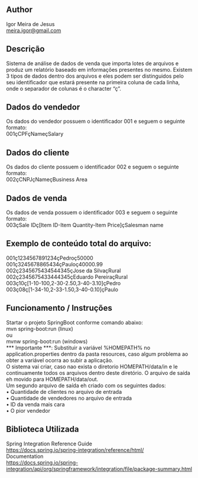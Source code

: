 ## Author
Igor Meira de Jesus<br>
meira.igor@gmail.com

## Descrição
Sistema de análise de dados de venda que importa lotes de arquivos e produz
um relatório baseado em informações presentes no mesmo.
Existem 3 tipos de dados dentro dos arquivos e eles podem ser distinguidos pelo seu
identificador que estará presente na primeira coluna de cada linha, onde o separador de
colunas é o character “ç”.

## Dados do vendedor
Os dados do vendedor possuem o identificador 001 e seguem o seguinte formato:<br>
001çCPFçNameçSalary

## Dados do cliente
Os dados do cliente possuem o identificador 002 e seguem o seguinte formato:<br>
002çCNPJçNameçBusiness Area

## Dados de venda
Os dados de venda possuem o identificador 003 e seguem o seguinte formato:<br>
003çSale IDç[Item ID-Item Quantity-Item Price]çSalesman name

## Exemplo de conteúdo total do arquivo:
001ç1234567891234çPedroç50000<br>
001ç3245678865434çPauloç40000.99<br>
002ç2345675434544345çJose da SilvaçRural<br>
002ç2345675433444345çEduardo PereiraçRural<br>
003ç10ç[1-10-100,2-30-2.50,3-40-3.10]çPedro<br>
003ç08ç[1-34-10,2-33-1.50,3-40-0.10]çPaulo<br>

## Funcionamento / Instruções
Startar o projeto SpringBoot conforme comando abaixo:
<br>
mvn spring-boot:run (linux) 
<br>ou <br>
mvnw spring-boot:run (windows)
<br>
*** Importante ***: Substituir a variável %HOMEPATH% no application.properties dentro da pasta resources, caso algum problema ao obter a variável ocorra ao subir a aplicação. 
<br>
O sistema vai criar, caso nao exista o diretorio HOMEPATH/data/in e le continuamente todos os arquivos dentro deste diretório.
O arquivo de saída eh movido para HOMEPATH/data/out.<br>
Um segundo arquivo de saída eh criado com os seguintes dados:<br>
• Quantidade de clientes no arquivo de entrada<br>
• Quantidade de vendedores no arquivo de entrada<br>
• ID da venda mais cara<br>
• O pior vendedor<br>


## Biblioteca Utilizada
Spring Integration Reference Guide<br>
https://docs.spring.io/spring-integration/reference/html/
<br>Documentation<br>
https://docs.spring.io/spring-integration/api/org/springframework/integration/file/package-summary.html
